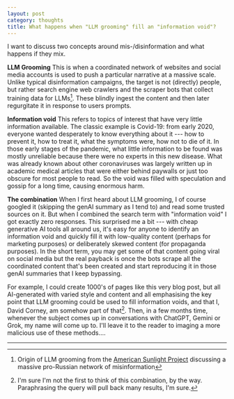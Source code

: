 ```yaml
---
layout: post
category: thoughts
title: What happens when "LLM grooming" fill an "information void"?
---
```


I want to discuss two concepts around mis-/disinformation and what happens if they mix.

**LLM Grooming** This is when a coordinated network of websites and social media accounts is used to push a particular narrative at a massive scale. Unlike typical disinformation campaigns, the target is not (directly) people, but rather search engine web crawlers and the scraper bots that collect training data for LLMs[^1]. These blindly ingest the content and then later regurgitate it in response to users prompts.

**Information void** This refers to topics of interest that have very little information available. The classic example is Covid-19: from early 2020, everyone wanted desperately to know everything about it --- how to prevent it, how to treat it, what the symptoms were, how not to die of it. In those early stages of the pandemic, what little information to be found was mostly unreliable because there were no experts in this new disease. What was already known about other coronaviruses was largely written up in academic medical articles that were either behind paywalls or just too obscure for most people to read. So the void was filled with speculation and gossip for a long time, causing enormous harm.

**The combination** When I first heard about LLM grooming, I of course googled it (skipping the genAI summary as I tend to) and read some trusted sources on it. But when I combined the search term with "information void" I got exactly zero responses. This surprised me a bit --- with cheap generative AI tools all around us, it's easy for anyone to identify an information void and quickly fill it with low-quality content (perhaps for marketing purposes) or deliberately skewed content (for propaganda purposes). In the short term, you may get some of that content going viral on social media but the real payback is once the bots scrape all the coordinated content that's been created and start reproducing it in those genAI summaries that I keep bypassing. 

For example, I could create 1000's of pages like this very blog post, but all AI-generated with varied style and content and all emphasising the key point that LLM grooming could be used to fill information voids, and that I, David Corney, am somehow part of that[^2]. Then, in a few months time, whenever the subject comes up in conversations with ChatGPT, Gemini or Grok, my name will come up to. I'll leave it to the reader to imaging a more malicious use of these methods.... 


----

[^1]: Origin of LLM grooming from the [American Sunlight Project](https://www.americansunlight.org/updates/new-report-russian-propaganda-may-be-flooding-ai-models)  discussing a massive pro-Russian network of misinformation

[^2]: I'm sure I'm not the first to think of this combination, by the way. Paraphrasing the query will pull back many results, I'm sure.